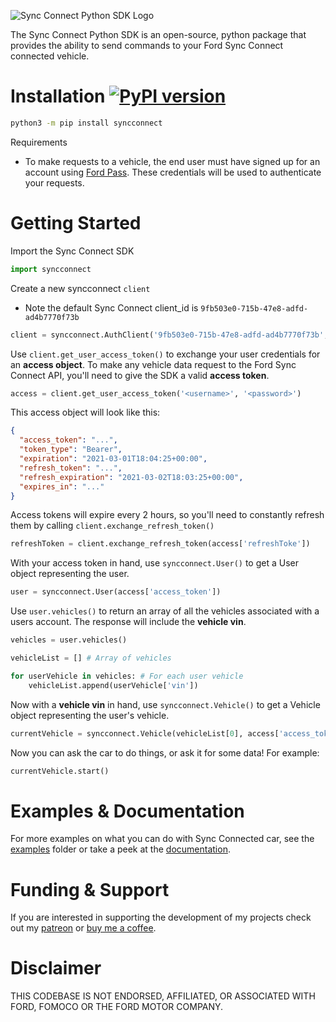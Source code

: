 ![Sync Connect Python SDK Logo](https://user-images.githubusercontent.com/35158392/111222780-4bf1bb80-85aa-11eb-8be2-271ae5f32936.png)

The Sync Connect Python SDK is an open-source, python package that provides the ability to send commands to your Ford Sync Connect connected vehicle.
# Installation [![PyPI version](https://badge.fury.io/py/syncconnect.svg)](https://badge.fury.io/py/syncconnect)
```sh
python3 -m pip install syncconnect
```

Requirements
- To make requests to a vehicle, the end user must have signed up for an account using [Ford Pass](https://owner.ford.com/fordpass/fordpass-sync-connect.html). These credentials will be used to authenticate your requests.
# Getting Started

Import the Sync Connect SDK
```python
import syncconnect
```


Create a new syncconnect `client`
- Note the default Sync Connect client_id is 
`9fb503e0-715b-47e8-adfd-ad4b7770f73b`

```python
client = syncconnect.AuthClient('9fb503e0-715b-47e8-adfd-ad4b7770f73b', None, None)
```

Use `client.get_user_access_token()` to exchange your user credentials for an **access object**. To make any vehicle data request to the Ford Sync Connect API, you'll need to give the SDK a valid **access token**. 

```python
access = client.get_user_access_token('<username>', '<password>')
```

This access object will look like this:

```json
{
  "access_token": "...",
  "token_type": "Bearer",
  "expiration": "2021-03-01T18:04:25+00:00",
  "refresh_token": "...",
  "refresh_expiration": "2021-03-02T18:03:25+00:00",
  "expires_in": "..."
}
```

Access tokens will expire every 2 hours, so you'll need to constantly refresh them by calling `client.exchange_refresh_token()`

```python
refreshToken = client.exchange_refresh_token(access['refreshToke'])
```

With your access token in hand, use `syncconnect.User()` to get a User object representing the user.
```python
user = syncconnect.User(access['access_token'])
```

Use `user.vehicles()` to return an array of all the vehicles associated with a users account. The response will include the **vehicle vin**.
```python
vehicles = user.vehicles()

vehicleList = [] # Array of vehicles

for userVehicle in vehicles: # For each user vehicle
    vehicleList.append(userVehicle['vin'])
```

Now with a **vehicle vin** in hand, use `syncconnect.Vehicle()` to get a Vehicle object representing the user's vehicle.
```python
currentVehicle = syncconnect.Vehicle(vehicleList[0], access['access_token']) # First Vehicle in vehicleList
```

Now you can ask the car to do things, or ask it for some data! For example:
```python
currentVehicle.start()
```

# Examples & Documentation
For more examples on what you can do with Sync Connected car, see the [examples](/examples) folder or take a peek at the [documentation](https://ianjwhite99.github.io/sync-connect-sdk/).

# Funding & Support
If you are interested in supporting the development of my projects check out my [patreon](https://www.patreon.com/ianjwhite99) or [buy me a coffee](https://www.buymeacoffee.com/ianjwhite9). 

# Disclaimer
THIS CODEBASE IS NOT ENDORSED, AFFILIATED, OR ASSOCIATED WITH FORD, FOMOCO OR THE FORD MOTOR COMPANY.

